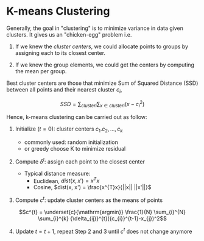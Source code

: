 # K-means Clustering

Generally, the goal in "clustering" is to minimize variance in data given clusters. It gives us an "chicken-egg" problem i.e. 

1. If we knew the *cluster centers*, we could allocate points to groups by assigning each to its closest center.

2. If we knew the group elements, we could get the centers by computing the mean per group.

Best cluster centers are those that minimize Sum of Squared Distance (SSD) between all points and their nearest cluster $c_{i}$,

```math
SSD = \sum_{cluster i} \sum_{x \in cluster i} ( x - {c_{i}}^2)
```

Hence, k-means clustering can be carried out as follow:

1. Initialize ($t = 0$): cluster centers $c_{1}. c_{2},...,c_{k}$
     - commonly used: random initialization 
     - or greedy choose K to minimize residual

2. Compute $\delta^{t}$: assign each point to the closest center
     - Typical distance measure:
          - Euclidean, $dist(x, x') = x^{T}x$
          - Cosine, $dist(x, x') = \frac{x^{T}x}{||x|| ||x'||}$

3. Compute $c^{t}$: update cluster centers as the means of points
```math
c^{t} = \underset{c}{\mathrm{argmin}} \frac{1}{N} \sum_{i}^{N} \sum_{i}^{k} {\delta_{ij}}^{t}({c_{i}}^{t-1}-x_{j})^2
```

4. Update $t=t+1$, repeat Step 2 and 3 until $c^{t}$ does not change anymore

